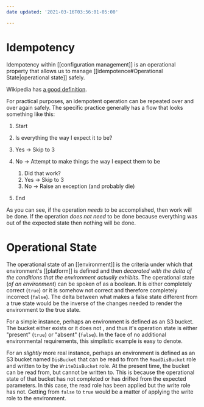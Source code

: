```yaml
---
date updated: '2021-03-16T03:56:01-05:00'

---
```


# Idempotency

Idempotency within [[configuration management]] is an operational property that allows us to manage [[idempotence#Operational State|operational state]] safely.

Wikipedia has [a good definition](https://en.wikipedia.org/wiki/Idempotence).

For practical purposes, an idempotent operation can be repeated over and over again safely.  The specific practice generally has a flow that looks something like this:

1. Start

2. Is everything the way I expect it to be?

3. Yes -> Skip to 3

4. No -> Attempt to make things the way I expect them to be
   1. Did that work?
   2. Yes -> Skip to 3
   3. No -> Raise an exception (and probably die)

5. End

As you can see, if the operation _needs_ to be accomplished, then work will be done.  If the operation _does not need_ to be done because everything was out of the expected state then nothing will be done.

# Operational State

The operational state of an [[environment]] is the criteria under which that environment's [[platform]] is defined and then _decorated with the delta of the conditions that the environment actually exhibits_.  The operational state (_of an environment_) can be spoken of as a boolean.  It is either completely correct (`true`) or it is somehow not correct and therefore completely incorrect (`false`).  The delta between what makes a false state different from a true state would be the inverse of the changes needed to render the environment to the true state.

For a simple instance,  perhaps an environment is defined as an S3 bucket.  The bucket either exists or it does not , and thus it's operation state is either "present" (`true`) or "absent" (`false`).  In the face of no additional environmental requirements, this simplistic example is easy to denote.

For an _slightly_ more real instance, perhaps an environment is defined as an S3 bucket named `DisBucket` that can be read to from the `ReadDisBucket` role and written to by the `WriteDisBucket` role.  At the present time, the bucket can be read from, but cannot be written to.  This is because the operational state of that bucket has not completed or has drifted from the expected parameters.  In this case, the read role has been applied but the write role has not. Getting from `false` to `true` would be a matter of applying the write role to the environment.
